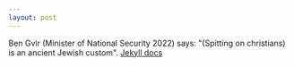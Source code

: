 ```yaml
---
layout: post
---
```


Ben Gvir (Minister of National Security 2022) says: "(Spitting on christians) is an ancient Jewish custom". [Jekyll docs][jekyll-docs]

[jekyll-docs]: [http://jekyllrb.com/docs/home](https://web.archive.org/web/20231004183900/https://www.timesofisrael.com/5-arrested-for-spitting-at-christians-in-jerusalem-police-minister-its-not-criminal/)https://web.archive.org/web/20231004183900/https://www.timesofisrael.com/5-arrested-for-spitting-at-christians-in-jerusalem-police-minister-its-not-criminal/

